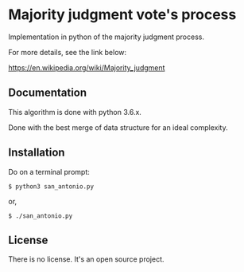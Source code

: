 # Majority judgment vote's process
Implementation in python of the majority judgment process.



For more details, see the link below:

https://en.wikipedia.org/wiki/Majority_judgment



## Documentation

This algorithm is done with python 3.6.x.

Done with the best merge of data structure for an ideal complexity.



## Installation

Do on a terminal prompt:

```shell
$ python3 san_antonio.py
```

or,

```shell
$ ./san_antonio.py
```



## License

There is no license. It's an open source project.